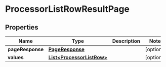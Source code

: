 # ProcessorListRowResultPage

## Properties
Name | Type | Description | Notes
------------ | ------------- | ------------- | -------------
**pageResponse** | [**PageResponse**](PageResponse.md) |  |  [optional]
**values** | [**List&lt;ProcessorListRow&gt;**](ProcessorListRow.md) |  |  [optional]
